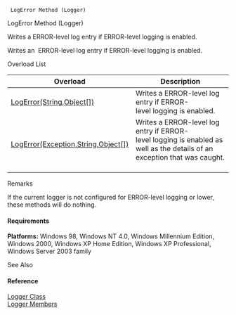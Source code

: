 ﻿     LogError Method (Logger)                                                   

LogError Method (Logger)

Writes a ERROR-level log entry if ERROR-level logging is enabled.

Writes an  ERROR-level log entry if ERROR-level logging is enabled.

Overload List

| Overload | Description |
| --- | --- |
| [LogError(String,Object\[\])](FChoice.Common~FChoice.Common.Logger~LogError(String,Object[]).md) | Writes a ERROR-level log entry if ERROR-level logging is enabled.   |
| [LogError(Exception,String,Object\[\])](FChoice.Common~FChoice.Common.Logger~LogError(Exception,String,Object[]).md) | Writes a ERROR-level log entry if ERROR-level logging is enabled as well as the details of an exception that was caught.   |

Remarks

If the current logger is not configured for ERROR-level logging or lower, these methods will do nothing.

#### Requirements

**Platforms:** Windows 98, Windows NT 4.0, Windows Millennium Edition, Windows 2000, Windows XP Home Edition, Windows XP Professional, Windows Server 2003 family

See Also

#### Reference

[Logger Class](FChoice.Common~FChoice.Common.Logger.md)  
[Logger Members](FChoice.Common~FChoice.Common.Logger_members.md)